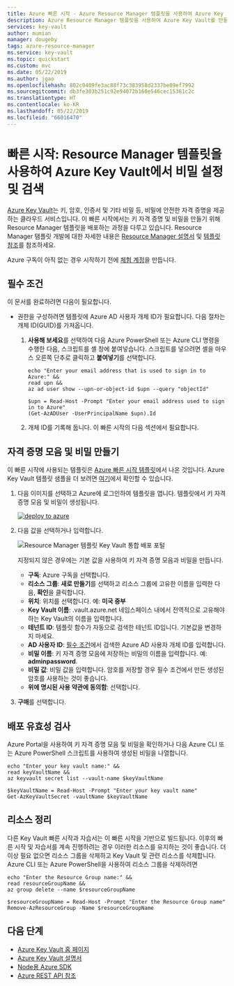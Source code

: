 ```yaml
---
title: Azure 빠른 시작 - Azure Resource Manager 템플릿을 사용하여 Azure Key Vault 및 비밀 만들기 | Microsoft Docs
description: Azure Resource Manager 템플릿을 사용하여 Azure Key Vault를 만들고 볼트에 비밀 추가 방법을 보여주는 빠른 시작입니다.
services: key-vault
author: mumian
manager: dougeby
tags: azure-resource-manager
ms.service: key-vault
ms.topic: quickstart
ms.custom: mvc
ms.date: 05/22/2019
ms.author: jgao
ms.openlocfilehash: 802c0409fe3ac88f73c383958d2337be09ef7992
ms.sourcegitcommit: db3fe303b251c92e94072b160e546cec15361c2c
ms.translationtype: HT
ms.contentlocale: ko-KR
ms.lasthandoff: 05/22/2019
ms.locfileid: "66016470"
---
```

# <a name="quickstart-set-and-retrieve-a-secret-from-azure-key-vault-using-resource-manager-template"></a>빠른 시작: Resource Manager 템플릿을 사용하여 Azure Key Vault에서 비밀 설정 및 검색

[Azure Key Vault](./key-vault-overview.md)는 키, 암호, 인증서 및 기타 비밀 등, 비밀에 안전한 자격 증명을 제공하는 클라우드 서비스입니다. 이 빠른 시작에서는 키 자격 증명 및 비밀을 만들기 위해 Resource Manager 템플릿을 배포하는 과정을 다루고 있습니다. Resource Manager 탬플릿 개발에 대한 자세한 내용은 [Resource Manager 설명서](/azure/azure-resource-manager/) 및 [템플릿 참조](/azure/templates/microsoft.keyvault/allversions)를 참조하세요.

Azure 구독이 아직 없는 경우 시작하기 전에 [체험 계정](https://azure.microsoft.com/free/?WT.mc_id=A261C142F)을 만듭니다.

## <a name="prerequisites"></a>필수 조건

이 문서를 완료하려면 다음이 필요합니다.

* 권한을 구성하려면 템플릿에 Azure AD 사용자 개체 ID가 필요합니다. 다음 절차는 개체 ID(GUID)를 가져옵니다.

    1. **사용해 보세요**를 선택하여 다음 Azure PowerShell 또는 Azure CLI 명령을 수행한 다음, 스크립트를 셸 창에 붙여넣습니다. 스크립트를 넣으려면 셸을 마우스 오른쪽 단추로 클릭하고 **붙여넣기**를 선택합니다. 

        ```azurecli-interactive
        echo "Enter your email address that is used to sign in to Azure:" &&
        read upn &&
        az ad user show --upn-or-object-id $upn --query "objectId" 
        ```

        ```azurepowershell-interactive
        $upn = Read-Host -Prompt "Enter your email address used to sign in to Azure"
        (Get-AzADUser -UserPrincipalName $upn).Id
        ```

    2. 개체 ID를 기록해 둡니다. 이 빠른 시작의 다음 섹션에서 필요합니다.

## <a name="create-a-vault-and-a-secret"></a>자격 증명 모음 및 비밀 만들기

이 빠른 시작에 사용되는 템플릿은 [Azure 빠른 시작 템플릿](https://azure.microsoft.com/resources/templates/101-key-vault-create/)에서 나온 것입니다. Azure Key Vault 템플릿 샘플을 더 보려면 [여기](https://azure.microsoft.com/resources/templates/?resourceType=Microsoft.Keyvault)에서 확인할 수 있습니다.

1. 다음 이미지를 선택하고 Azure에 로그인하여 템플릿을 엽니다. 템플릿에서 키 자격 증명 모음 및 비밀이 생성됩니다.

    <a href="https://portal.azure.com/#create/Microsoft.Template/uri/https%3A%2F%2Fraw.githubusercontent.com%2FAzure%2Fazure-quickstart-templates%2Fmaster%2F101-key-vault-create%2Fazuredeploy.json"><img src="./media/quick-create-template/deploy-to-azure.png" alt="deploy to azure"/></a>

2. 다음 값을 선택하거나 입력합니다.  

    ![Resource Manager 템플릿 Key Vault 통합 배포 포털](./media/quick-create-template/create-key-vault-using-template-portal.png)

    지정되지 않은 경우에는 기본 값을 사용하여 키 자격 증명 모음과 비밀을 만듭니다.

    * **구독**: Azure 구독을 선택합니다.
    * **리소스 그룹**: **새로 만들기**를 선택하고 리소스 그룹에 고유한 이름을 입력한 다음, **확인**을 클릭합니다. 
    * **위치**: 위치를 선택합니다.  예: **미국 중부**
    * **Key Vault 이름**: .vault.azure.net 네임스페이스 내에서 전역적으로 고유해야 하는 Key Vault의 이름을 입력합니다.  
    * **테넌트 ID**: 템플릿 함수가 자동으로 검색한 테넌트 ID입니다.  기본값을 변경하지 마세요.
    * **AD 사용자 ID**: [필수 조건](#prerequisites)에서 검색한 Azure AD 사용자 개체 ID를 입력합니다.
    * **비밀 이름**: 키 자격 증명 모음에 저장하는 비밀의 이름을 입력합니다.  예: **adminpassword**.
    * **비밀 값**: 비밀 값을 입력합니다.  암호를 저장할 경우 필수 조건에서 만든 생성된 암호를 사용하는 것이 좋습니다.
    * **위에 명시된 사용 약관에 동의함**: 선택합니다.
3. **구매**를 선택합니다.

## <a name="validate-the-deployment"></a>배포 유효성 검사

Azure Portal을 사용하여 키 자격 증명 모음 및 비밀을 확인하거나 다음 Azure CLI 또는 Azure PowerShell 스크립트를 사용하여 생성된 비밀을 나열합니다.

```azurecli-interactive
echo "Enter your key vault name:" &&
read keyVaultName &&
az keyvault secret list --vault-name $keyVaultName
```

```azurepowershell-interactive
$keyVaultName = Read-Host -Prompt "Enter your key vault name"
Get-AzKeyVaultSecret -vaultName $keyVaultName
```

## <a name="clean-up-resources"></a>리소스 정리

다른 Key Vault 빠른 시작과 자습서는 이 빠른 시작을 기반으로 빌드됩니다. 이후의 빠른 시작 및 자습서를 계속 진행하려는 경우 이러한 리소스를 유지하는 것이 좋습니다.
더 이상 필요 없으면 리소스 그룹을 삭제하고 Key Vault 및 관련 리소스를 삭제합니다. Azure CLI 또는 Azure PowerShell을 사용하여 리소스 그룹을 삭제하려면

```azurecli-interactive
echo "Enter the Resource Group name:" &&
read resourceGroupName &&
az group delete --name $resourceGroupName 
```
```azurepowershell-interactive
$resourceGroupName = Read-Host -Prompt "Enter the Resource Group name"
Remove-AzResourceGroup -Name $resourceGroupName 
```

## <a name="next-steps"></a>다음 단계

* [Azure Key Vault 홈 페이지](https://azure.microsoft.com/services/key-vault/)
* [Azure Key Vault 설명서](https://docs.microsoft.com/azure/key-vault/)
* [Node용 Azure SDK](https://docs.microsoft.com/javascript/api/overview/azure/key-vault)
* [Azure REST API 참조](https://docs.microsoft.com/rest/api/keyvault/)
